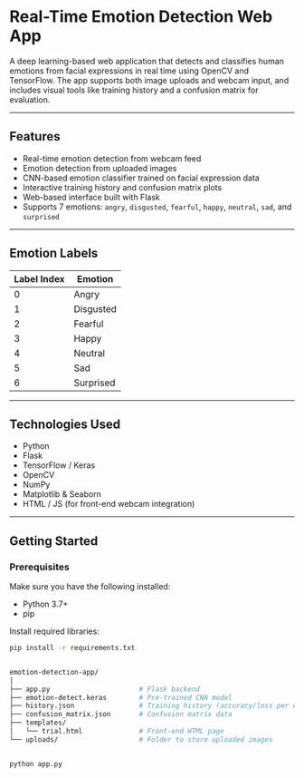 
# Real-Time Emotion Detection Web App

A deep learning-based web application that detects and classifies human emotions from facial expressions in real time using OpenCV and TensorFlow. The app supports both image uploads and webcam input, and includes visual tools like training history and a confusion matrix for evaluation.

---

## Features

- Real-time emotion detection from webcam feed
- Emotion detection from uploaded images
- CNN-based emotion classifier trained on facial expression data
- Interactive training history and confusion matrix plots
- Web-based interface built with Flask
- Supports 7 emotions: `angry`, `disgusted`, `fearful`, `happy`, `neutral`, `sad`, and `surprised`

---

## Emotion Labels

| Label Index | Emotion     |
|-------------|-------------|
| 0           | Angry       |
| 1           | Disgusted   |
| 2           | Fearful     |
| 3           | Happy       |
| 4           | Neutral     |
| 5           | Sad         |
| 6           | Surprised   |

---

## Technologies Used

- Python
- Flask
- TensorFlow / Keras
- OpenCV
- NumPy
- Matplotlib & Seaborn
- HTML / JS (for front-end webcam integration)

---

## Getting Started

### Prerequisites

Make sure you have the following installed:
- Python 3.7+
- pip

Install required libraries:
```bash
pip install -r requirements.txt


emotion-detection-app/
│
├── app.py                      # Flask backend
├── emotion-detect.keras        # Pre-trained CNN model
├── history.json                # Training history (accuracy/loss per epoch)
├── confusion_matrix.json       # Confusion matrix data
├── templates/
│   └── trial.html              # Front-end HTML page
└── uploads/                    # Folder to store uploaded images


python app.py




